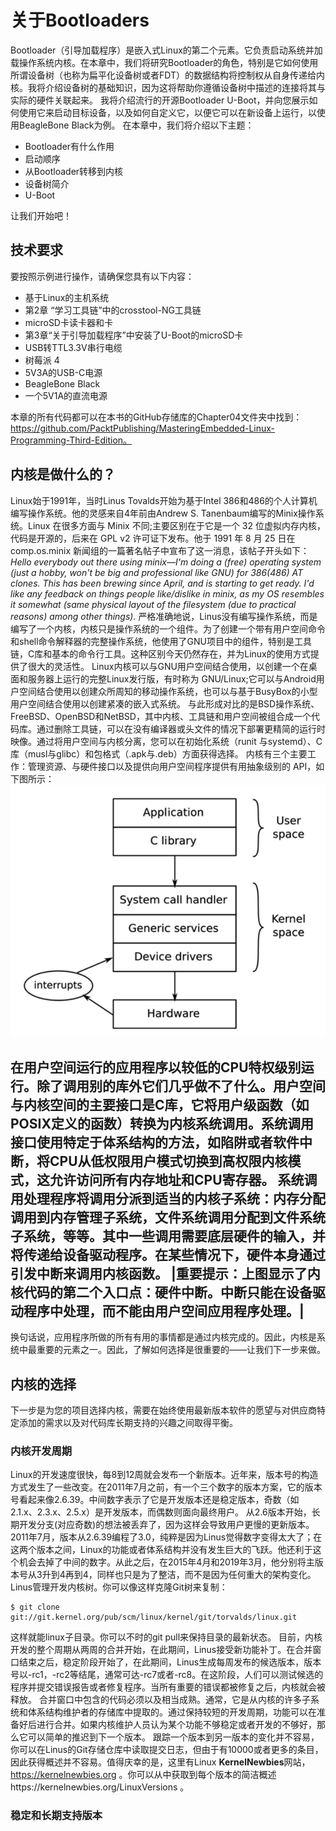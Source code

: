 # 关于Bootloaders

Bootloader（引导加载程序）是嵌入式Linux的第二个元素。它负责启动系统并加载操作系统内核。在本章中，我们将研究Bootloader的角色，特别是它如何使用所谓设备树（也称为扁平化设备树或者FDT）的数据结构将控制权从自身传递给内核。我将介绍设备树的基础知识，因为这将帮助你遵循设备树中描述的连接将其与实际的硬件关联起来。
我将介绍流行的开源Bootloader U-Boot，并向您展示如何使用它来启动目标设备，以及如何自定义它，以便它可以在新设备上运行，以使用BeagleBone Black为例。
在本章中，我们将介绍以下主题：
- Bootloader有什么作用
- 启动顺序
- 从Bootloader转移到内核
- 设备树简介
- U-Boot

让我们开始吧！

## 技术要求
要按照示例进行操作，请确保您具有以下内容：
- 基于Linux的主机系统
- 第2章 “学习工具链”中的crosstool-NG工具链
- microSD卡读卡器和卡
- 第3章“关于引导加载程序”中安装了U-Boot的microSD卡
- USB转TTL3.3V串行电缆
- 树莓派 4
- 5V3A的USB-C电源
- BeagleBone Black
- 一个5V1A的直流电源

本章的所有代码都可以在本书的GitHub存储库的Chapter04文件夹中找到：https://github.com/PacktPublishing/MasteringEmbedded-Linux-Programming-Third-Edition。

## 内核是做什么的？
Linux始于1991年，当时Linus Tovalds开始为基于Intel 386和486的个人计算机编写操作系统。他的灵感来自4年前由Andrew S. Tanenbaum编写的Minix操作系统。Linux 在很多方面与 Minix 不同;主要区别在于它是一个 32 位虚拟内存内核，代码是开源的，后来在 GPL v2 许可证下发布。他于 1991 年 8 月 25 日在 comp.os.minix 新闻组的一篇著名帖子中宣布了这一消息，该帖子开头如下：
_Hello everybody out there using minix—I'm doing a (free) operating system (just a hobby, won't be big and professional like GNU) for 386(486) AT clones. This has been brewing since April, and is starting to get ready. I'd like any feedback on things people like/dislike in minix, as my OS resembles it somewhat (same physical layout of the filesystem (due to practical reasons) among other things)._
严格准确地说，Linus没有编写操作系统，而是编写了一个内核，内核只是操作系统的一个组件。为了创建一个带有用户空间命令和shell命令解释器的完整操作系统，他使用了GNU项目中的组件，特别是工具链，C库和基本的命令行工具。这种区别今天仍然存在，并为Linux的使用方式提供了很大的灵活性。
Linux内核可以与GNU用户空间结合使用，以创建一个在桌面和服务器上运行的完整Linux发行版，有时称为 GNU/Linux;它可以与Android用户空间结合使用以创建众所周知的移动操作系统，也可以与基于BusyBox的小型用户空间结合使用以创建紧凑的嵌入式系统。
与此形成对比的是BSD操作系统、FreeBSD、OpenBSD和NetBSD，其中内核、工具链和用户空间被组合成一个代码库。通过删除工具链，可以在没有编译器或头文件的情况下部署更精简的运行时映像。通过将用户空间与内核分离，您可以在初始化系统（runit 与systemd）、C 库（musl与glibc）和包格式（.apk与.deb）方面获得选择。
内核有三个主要工作：管理资源、与硬件接口以及提供向用户空间程序提供有用抽象级别的 API，如下图所示：
![Fig 3.1 用户空间，内核空间和硬件](../images/ch3/Fig3.1.png)

在**用户空间**运行的应用程序以较低的CPU特权级别运行。除了调用别的库外它们几乎做不了什么。**用户空间**与**内核空间**的主要接口是**C库**，它将用户级函数（如POSIX定义的函数）转换为内核系统调用。系统调用接口使用特定于体系结构的方法，如陷阱或者软件中断，将CPU从低权限用户模式切换到高权限内核模式，这允许访问所有内存地址和CPU寄存器。
系统调用处理程序将调用分派到适当的内核子系统：内存分配调用到内存管理子系统，文件系统调用分配到文件系统子系统，等等。其中一些调用需要底层硬件的输入，并将传递给设备驱动程序。在某些情况下，硬件本身通过引发中断来调用内核函数。
|重要提示：上图显示了内核代码的第二个入口点：硬件中断。中断只能在设备驱动程序中处理，而不能由用户空间应用程序处理。|
---

换句话说，应用程序所做的所有有用的事情都是通过内核完成的。因此，内核是系统中最重要的元素之一。因此，了解如何选择是很重要的——让我们下一步来做。

## 内核的选择
下一步是为您的项目选择内核，需要在始终使用最新版本软件的愿望与对供应商特定添加的需求以及对代码库长期支持的兴趣之间取得平衡。

### 内核开发周期
Linux的开发速度很快，每8到12周就会发布一个新版本。近年来，版本号的构造方式发生了一些改变。在2011年7月之前，有一个三个数字的版本方案，它的版本号看起来像2.6.39。中间数字表示了它是开发版本还是稳定版本，奇数（如2.1.x、2.3.x、2.5.x）是开发版本，而偶数则面向最终用户。
从2.6版本开始，长期开发分支(对应奇数)的想法被丢弃了，因为这样会导致用户更慢的更新版本。2011年7月，版本从2.6.39编程了3.0，纯粹是因为Linus觉得数字变得太大了；在这两个版本之间，Linux的功能或者体系结构并没有发生巨大的飞跃。他还利于这个机会去掉了中间的数字。从此之后，在2015年4月和2019年3月，他分别将主版本号从3升到4再到4，同样也只是为了整洁，而不是因为任何重大的架构变化。
Linus管理开发内核树。你可以像这样克隆Git树来复制：
```shell
$ git clone git://git.kernel.org/pub/scm/linux/kernel/git/torvalds/linux.git
```

这样就能linux子目录。你可以不时的git pull来保持目录的最新状态。
目前，内核开发的整个周期从两周的合并开始，在此期间，Linus接受新功能补丁。在合并窗口结束之后，稳定阶段开始了，在此期间，Linus生成每周发布的候选版本，版本号以-rc1，-rc2等结尾，通常可达-rc7或者-rc8。在这阶段，人们可以测试候选的程序并提交错误报告或者修复程序。当所有重要的错误都被修复之后，内核就会被释放。
合并窗口中包含的代码必须以及相当成熟。通常，它是从内核的许多子系统和体系结构维护者的存储库中提取的。通过保持较短的开发周期，功能可以在准备好后进行合并。如果内核维护人员认为某个功能不够稳定或者开发的不够好，那么它可以简单的推迟到下一个版本。
跟踪一个版本到另一版本的变化并不容易，你可以在Linus的Git存储仓库中读取提交日志，但由于有10000或者更多的条目，因此获得概述并不容易。值得庆幸的是，这里有Linux **KernelNewbies**网站，https://kernelnewbies.org 。你可以从中获取到每个版本的简洁概述https://kernelnewbies.org/LinuxVersions 。

### 稳定和长期支持版本